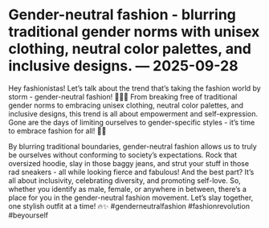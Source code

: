 # Gender-neutral fashion - blurring traditional gender norms with unisex clothing, neutral color palettes, and inclusive designs. — 2025-09-28

Hey fashionistas! Let’s talk about the trend that’s taking the fashion world by storm - gender-neutral fashion! 💁‍♂️🌈 From breaking free of traditional gender norms to embracing unisex clothing, neutral color palettes, and inclusive designs, this trend is all about empowerment and self-expression. Gone are the days of limiting ourselves to gender-specific styles - it’s time to embrace fashion for all! 💃🕺

By blurring traditional boundaries, gender-neutral fashion allows us to truly be ourselves without conforming to society’s expectations. Rock that oversized hoodie, slay in those baggy jeans, and strut your stuff in those rad sneakers - all while looking fierce and fabulous! And the best part? It’s all about inclusivity, celebrating diversity, and promoting self-love. So, whether you identify as male, female, or anywhere in between, there’s a place for you in the gender-neutral fashion movement. Let’s slay together, one stylish outfit at a time! 🔥✨ #genderneutralfashion #fashionrevolution #beyourself